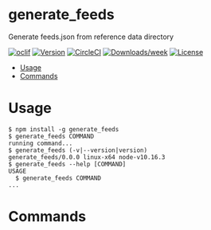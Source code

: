 generate_feeds
==============

Generate feeds.json from reference data directory

[![oclif](https://img.shields.io/badge/cli-oclif-brightgreen.svg)](https://oclif.io)
[![Version](https://img.shields.io/npm/v/generate_feeds.svg)](https://npmjs.org/package/generate_feeds)
[![CircleCI](https://circleci.com/gh/smartcontractkit/chainlink/tree/master.svg?style=shield)](https://circleci.com/gh/smartcontractkit/chainlink/tree/master)
[![Downloads/week](https://img.shields.io/npm/dw/generate_feeds.svg)](https://npmjs.org/package/generate_feeds)
[![License](https://img.shields.io/npm/l/generate_feeds.svg)](https://github.com/smartcontractkit/chainlink/blob/master/package.json)

<!-- toc -->
* [Usage](#usage)
* [Commands](#commands)
<!-- tocstop -->
# Usage
<!-- usage -->
```sh-session
$ npm install -g generate_feeds
$ generate_feeds COMMAND
running command...
$ generate_feeds (-v|--version|version)
generate_feeds/0.0.0 linux-x64 node-v10.16.3
$ generate_feeds --help [COMMAND]
USAGE
  $ generate_feeds COMMAND
...
```
<!-- usagestop -->
# Commands
<!-- commands -->

<!-- commandsstop -->
